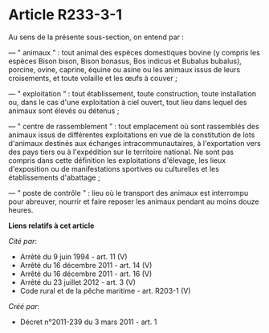 # Article R233-3-1

Au sens de la présente sous-section, on entend par : 

― " animaux ” : tout animal des espèces domestiques bovine (y compris les espèces Bison bison, Bison bonasus, Bos indicus et
Bubalus bubalus), porcine, ovine, caprine, équine ou asine ou les animaux issus de leurs croisements, et toute volaille et
les œufs à couver ; 

― " exploitation ” : tout établissement, toute construction, toute installation ou, dans le cas d'une exploitation à ciel
ouvert, tout lieu dans lequel des animaux sont élevés ou détenus ; 

― " centre de rassemblement ” : tout emplacement où sont rassemblés des animaux issus de différentes exploitations en vue de
la constitution de lots d'animaux destinés aux échanges intracommunautaires, à l'exportation vers des pays tiers ou à
l'expédition sur le territoire national. Ne sont pas compris dans cette définition les exploitations d'élevage, les lieux
d'exposition ou de manifestations sportives ou culturelles et les établissements d'abattage ; 

― " poste de contrôle ” : lieu où le transport des animaux est interrompu pour abreuver, nourrir et faire reposer les animaux
pendant au moins douze heures.

**Liens relatifs à cet article**

_Cité par_:

  - Arrêté du 9 juin 1994 - art. 11 (V)
  - Arrêté du 16 décembre 2011 - art. 14 (V)
  - Arrêté du 16 décembre 2011 - art. 16 (V)
  - Arrêté du 23 juillet 2012 - art. 3 (V)
  - Code rural et de la pêche maritime - art. R203-1 (V)

_Créé par_:

  - Décret n°2011-239 du 3 mars 2011 - art. 1
